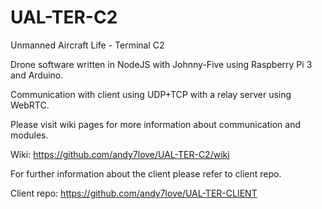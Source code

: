 # UAL-TER-C2
Unmanned Aircraft Life - Terminal C2

Drone software written in NodeJS with Johnny-Five using Raspberry Pi 3 and Arduino.

Communication with client using UDP+TCP with a relay server using WebRTC.

Please visit wiki pages for more information about communication and modules.

Wiki: https://github.com/andy7love/UAL-TER-C2/wiki

For further information about the client please refer to client repo.

Client repo: https://github.com/andy7love/UAL-TER-CLIENT
